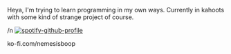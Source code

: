 Heya, I'm trying to learn programming in my own ways. Currently in kahoots with some kind of strange project of course.

/n [![spotify-github-profile](https://spotify-github-profile.vercel.app/api/view?uid=gihqxxqq5osoi2fo24m8zabl2&cover_image=true&theme=default&show_offline=false&background_color=000000&interchange=true&bar_color=e5b60b&bar_color_cover=false)](https://spotify-github-profile.vercel.app/api/view?uid=gihqxxqq5osoi2fo24m8zabl2&redirect=true)

ko-fi.com/nemesisboop
<!---
NemesisBoop/NemesisBoop is a ✨ special ✨ repository because its `README.md` (this file) appears on your GitHub profile.
You can click the Preview link to take a look at your changes.
--->
